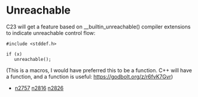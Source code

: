 
# Unreachable #

C23 will get a feature based on __builtin_unreachable() compiler
extensions to indicate unreachable control flow:

    #include <stddef.h>
    
    if (x)
       unreachable();

(This is a macros, I would have preferred this to be a function.
C++ will have a function, and a function is useful:
https://godbolt.org/z/r6fvK7Gvr)


* [n2757](http://www.open-std.org/jtc1/sc22/wg14/www/docs/n2757.pdf)
  [n2816](http://www.open-std.org/jtc1/sc22/wg14/www/docs/n2816.pdf)
  [n2826](http://www.open-std.org/jtc1/sc22/wg14/www/docs/n2826.pdf)

